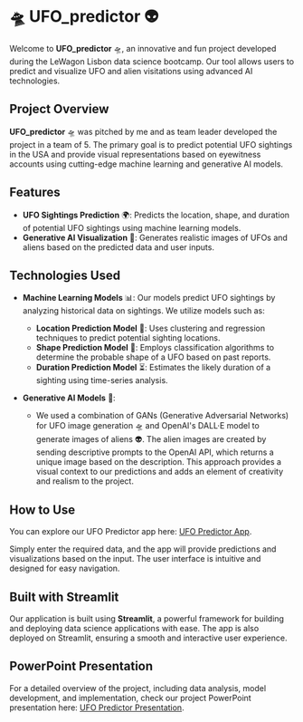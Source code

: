 # 🛸 UFO_predictor 👽

Welcome to **UFO_predictor** 🛸, an innovative and fun project developed during the LeWagon Lisbon data science bootcamp. Our tool allows users to predict and visualize UFO and alien visitations using advanced AI technologies.

## Project Overview

**UFO_predictor** 🛸 was pitched by me and as team leader developed the project in a team of 5. The primary goal is to predict potential UFO sightings in the USA and provide visual representations based on eyewitness accounts using cutting-edge machine learning and generative AI models.

## Features

- **UFO Sightings Prediction** 🌍: Predicts the location, shape, and duration of potential UFO sightings using machine learning models.
- **Generative AI Visualization** 🤖: Generates realistic images of UFOs and aliens based on the predicted data and user inputs.

## Technologies Used

- **Machine Learning Models** 📊: Our models predict UFO sightings by analyzing historical data on sightings. We utilize models such as:
  - **Location Prediction Model** 📍: Uses clustering and regression techniques to predict potential sighting locations.
  - **Shape Prediction Model** 🔺: Employs classification algorithms to determine the probable shape of a UFO based on past reports.
  - **Duration Prediction Model** ⏳: Estimates the likely duration of a sighting using time-series analysis.

- **Generative AI Models** 🎨: 
  - We used a combination of GANs (Generative Adversarial Networks) for UFO image generation 🛸 and OpenAI's DALL·E model to generate images of aliens 👽. The alien images are created by sending descriptive prompts to the OpenAI API, which returns a unique image based on the description. This approach provides a visual context to our predictions and adds an element of creativity and realism to the project.


## How to Use

You can explore our UFO Predictor app here: [UFO Predictor App](https://etpredictor-yipz5o2jvfznihk3dmcbru.streamlit.app/).

Simply enter the required data, and the app will provide predictions and visualizations based on the input. The user interface is intuitive and designed for easy navigation.

## Built with Streamlit

Our application is built using **Streamlit**, a powerful framework for building and deploying data science applications with ease. The app is also deployed on Streamlit, ensuring a smooth and interactive user experience.


## PowerPoint Presentation
For a detailed overview of the project, including data analysis, model development, and implementation, check our project PowerPoint presentation here: [UFO Predictor Presentation](https://docs.google.com/presentation/d/109X9OinYrtaUD-Knwp1ATN61AYhpqP6N/edit#slide=id.p1).
